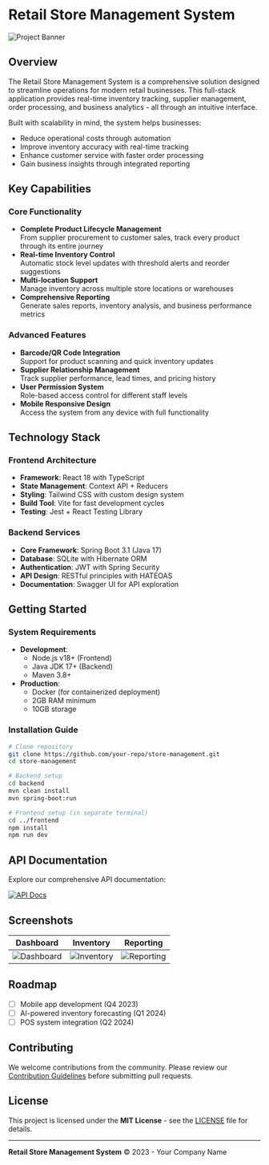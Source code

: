 # Retail Store Management System

![Project Banner](https://via.placeholder.com/1200x400?text=Retail+Store+Management+System)

## Overview

The Retail Store Management System is a comprehensive solution designed to streamline operations for modern retail businesses. This full-stack application provides real-time inventory tracking, supplier management, order processing, and business analytics - all through an intuitive interface.

Built with scalability in mind, the system helps businesses:
- Reduce operational costs through automation
- Improve inventory accuracy with real-time tracking
- Enhance customer service with faster order processing
- Gain business insights through integrated reporting

## Key Capabilities

### Core Functionality
- **Complete Product Lifecycle Management**  
  From supplier procurement to customer sales, track every product through its entire journey
- **Real-time Inventory Control**  
  Automatic stock level updates with threshold alerts and reorder suggestions
- **Multi-location Support**  
  Manage inventory across multiple store locations or warehouses
- **Comprehensive Reporting**  
  Generate sales reports, inventory analysis, and business performance metrics

### Advanced Features
- **Barcode/QR Code Integration**  
  Support for product scanning and quick inventory updates
- **Supplier Relationship Management**  
  Track supplier performance, lead times, and pricing history
- **User Permission System**  
  Role-based access control for different staff levels
- **Mobile Responsive Design**  
  Access the system from any device with full functionality

## Technology Stack

### Frontend Architecture
- **Framework**: React 18 with TypeScript
- **State Management**: Context API + Reducers
- **Styling**: Tailwind CSS with custom design system
- **Build Tool**: Vite for fast development cycles
- **Testing**: Jest + React Testing Library

### Backend Services
- **Core Framework**: Spring Boot 3.1 (Java 17)
- **Database**: SQLite with Hibernate ORM
- **Authentication**: JWT with Spring Security
- **API Design**: RESTful principles with HATEOAS
- **Documentation**: Swagger UI for API exploration

## Getting Started

### System Requirements
- **Development**:
  - Node.js v18+ (Frontend)
  - Java JDK 17+ (Backend)
  - Maven 3.8+
- **Production**:
  - Docker (for containerized deployment)
  - 2GB RAM minimum
  - 10GB storage

### Installation Guide

```sh
# Clone repository
git clone https://github.com/your-repo/store-management.git
cd store-management

# Backend setup
cd backend
mvn clean install
mvn spring-boot:run

# Frontend setup (in separate terminal)
cd ../frontend
npm install
npm run dev
```

## API Documentation

Explore our comprehensive API documentation:

[![API Docs](https://via.placeholder.com/600x200?text=Interactive+API+Documentation)](https://yourapidocs.com)

## Screenshots

| Dashboard | Inventory | Reporting |
|----------|----------|----------|
| ![Dashboard](https://via.placeholder.com/300x200?text=Dashboard) | ![Inventory](https://via.placeholder.com/300x200?text=Inventory) | ![Reporting](https://via.placeholder.com/300x200?text=Reporting) |

## Roadmap

- [ ] Mobile app development (Q4 2023)
- [ ] AI-powered inventory forecasting (Q1 2024)
- [ ] POS system integration (Q2 2024)

## Contributing

We welcome contributions from the community. Please review our [Contribution Guidelines](CONTRIBUTING.md) before submitting pull requests.

## License

This project is licensed under the **MIT License** - see the [LICENSE](LICENSE) file for details.

---
**Retail Store Management System** © 2023 - Your Company Name
